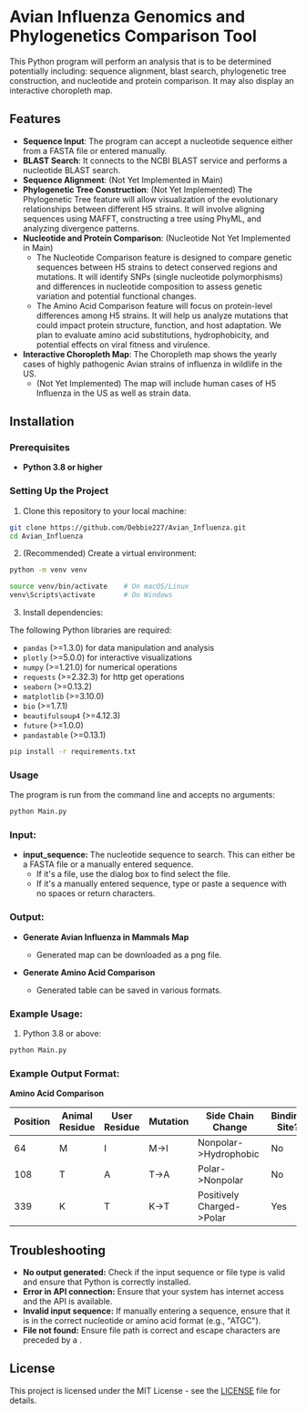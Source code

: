# Avian Influenza Genomics and Phylogenetics Comparison Tool

This Python program will perform an analysis that is to be determined potentially including: sequence alignment, blast search, phylogenetic tree construction, and nucleotide and protein comparison. It may also display an interactive choropleth map.

## Features

- **Sequence Input**: The program can accept a nucleotide sequence either from a FASTA file or entered manually.
- **BLAST Search**: It connects to the NCBI BLAST service and performs a nucleotide BLAST search.
- **Sequence Alignment**: (Not Yet Implemented in Main)
- **Phylogenetic Tree Construction**: (Not Yet Implemented) The Phylogenetic Tree feature will allow visualization of the evolutionary relationships between different H5 strains. It will involve aligning sequences using MAFFT, constructing a tree using PhyML, and analyzing divergence patterns.
- **Nucleotide and Protein Comparison**: (Nucleotide Not Yet Implemented in Main) 
  - The Nucleotide Comparison feature is designed to compare genetic sequences between H5 strains to detect conserved regions and mutations. It will identify SNPs (single nucleotide polymorphisms) and differences in nucleotide composition to assess genetic variation and potential functional changes.
  - The Amino Acid Comparison feature will focus on protein-level differences among H5 strains. It will help us analyze mutations that could impact protein structure, function, and host adaptation. We plan to evaluate amino acid substitutions, hydrophobicity, and potential effects on viral fitness and virulence.
- **Interactive Choropleth Map**: The Choropleth map shows the yearly cases of highly pathogenic Avian strains of influenza in wildlife in the US. 
  - (Not Yet Implemented) The map will include human cases of H5 Influenza in the US as well as strain data.


## Installation

### Prerequisites

- **Python 3.8 or higher**

  
### Setting Up the Project

1. Clone this repository to your local machine:

```bash
git clone https://github.com/Debbie227/Avian_Influenza.git
cd Avian_Influenza
```
2. (Recommended) Create a virtual environment:

```bash
python -m venv venv

source venv/bin/activate    # On macOS/Linux
venv\Scripts\activate       # On Windows
```

3. Install dependencies:

The following Python libraries are required:
- `pandas` (>=1.3.0) for data manipulation and analysis
- `plotly` (>=5.0.0) for interactive visualizations
- `numpy` (>=1.21.0) for numerical operations
- `requests` (>=2.32.3) for http get operations
- `seaborn` (>=0.13.2) 
- `matplotlib` (>=3.10.0) 
- `bio` (>=1.7.1) 
- `beautifulsoup4` (>=4.12.3)
- `future` (>=1.0.0)
- `pandastable` (>=0.13.1)

```bash
pip install -r requirements.txt
```

### Usage

The program is run from the command line and accepts no arguments:

```bash
python Main.py
```

### Input:

- **input_sequence:** The nucleotide sequence to search. This can either be a FASTA file or a manually entered sequence.
    - If it's a file, use the dialog box to find select the file.
    - If it's a manually entered sequence, type or paste a sequence with no spaces or return characters.

### Output:

- **Generate Avian Influenza in Mammals Map**
  - Generated map can be downloaded as a png file.
  
- **Generate Amino Acid Comparison**
  - Generated table can be saved in various formats.

### Example Usage:

1. Python 3.8 or above:

```bash
python Main.py
```



### Example Output Format:

**Amino Acid Comparison**

| Position | Animal Residue | User Residue | Mutation | Side Chain Change         | Binding Site? | Animal Mutation | User Mutation |
|----------|----------------|--------------|----------|---------------------------|---------------|-----------------|---------------|
| 64       | M              | I            | M->I     | Nonpolar->Hydrophobic     | No            | 30.87%          | 75.85%        |
| 108      | T              | A            | T->A     | Polar->Nonpolar           | No            | 11.80%          | 55.07%        |
| 339      | K              | T            | K->T     | Positively Charged->Polar | Yes           | 26.09%          | 50.72%        |



## Troubleshooting

- **No output generated:** Check if the input sequence or file type is valid and ensure that Python is correctly installed.
- **Error in API connection:** Ensure that your system has internet access and the API is available.
- **Invalid input sequence:** If manually entering a sequence, ensure that it is in the correct nucleotide or amino acid format (e.g., "ATGC").
- **File not found:** Ensure file path is correct and escape characters are preceded by a \.

## License

This project is licensed under the MIT License - see the [LICENSE](https://opensource.org/license/mit) file for details.
